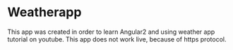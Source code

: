 # Weatherapp

This app was created in order to learn Angular2 and using weather app tutorial on youtube.
This app does not work live, because of https protocol.
